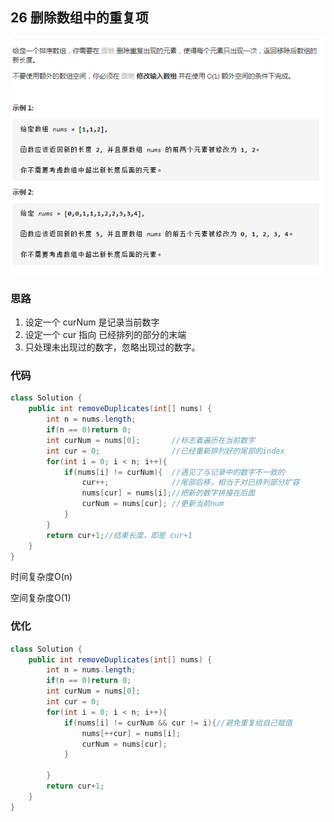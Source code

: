 ## 26 删除数组中的重复项

![image-20210125184533790](26删除数组中的重复项.png)

### 思路

1. 设定一个 curNum 是记录当前数字
2. 设定一个 cur 指向 已经排列的部分的末端
3. 只处理未出现过的数字，忽略出现过的数字。

### 代码

```java
class Solution {
    public int removeDuplicates(int[] nums) {
        int n = nums.length;
        if(n == 0)return 0;
        int curNum = nums[0];		//标志着遍历在当前数字
        int cur = 0;				//已经重新排列好的尾部的index
        for(int i = 0; i < n; i++){
            if(nums[i] != curNum){  //遇见了与记录中的数字不一致的
                cur++;				//尾部后移，相当于对已排列部分扩容
                nums[cur] = nums[i];//把新的数字拼接在后面
                curNum = nums[cur];	//更新当前num
            }
        }
        return cur+1;//结果长度，即是 cur+1
    }
}
```

时间复杂度O(n)

空间复杂度O(1)



### 优化

```java
class Solution {
    public int removeDuplicates(int[] nums) {
        int n = nums.length;
        if(n == 0)return 0;
        int curNum = nums[0];
        int cur = 0;
        for(int i = 0; i < n; i++){
            if(nums[i] != curNum && cur != i){//避免重复给自己赋值
                nums[++cur] = nums[i];
                curNum = nums[cur];
            }
            
        }
        return cur+1;
    }
}
```

